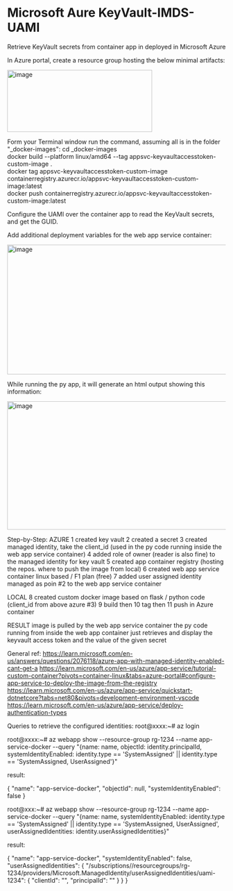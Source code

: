# Microsoft Aure KeyVault-IMDS-UAMI
Retrieve KeyVault secrets from container app in deployed in Microsoft Azure

In Azure portal, create a resource group hosting the below minimal artifacts:

<img width="334" height="143" alt="image" src="https://github.com/user-attachments/assets/14f0c8fe-d384-432b-9d89-788e2bab7cd5" />

Form your Terminal window run the command, assuming all is in the folder "_docker-images":
cd _docker-images
</br>
   docker build --platform linux/amd64 --tag appsvc-keyvaultaccesstoken-custom-image .
</br>
   docker tag appsvc-keyvaultaccesstoken-custom-image containerregistry.azurecr.io/appsvc-keyvaultaccesstoken-custom-image:latest
</br>
   docker push containerregistry.azurecr.io/appsvc-keyvaultaccesstoken-custom-image:latest
</br>

Configure the UAMI over the container app to read the KeyVault secrets, and get the GUID.

Add additional deployment variables for the web app service container:

<img width="530" height="299" alt="image" src="https://github.com/user-attachments/assets/d1f586be-372e-4c01-8fd0-dcecb2116cab" />

While running the py app, it will generate an html output showing this information:

<img width="532" height="296" alt="image" src="https://github.com/user-attachments/assets/c0713bf4-05d7-4540-969c-487281e56851" />


Step-by-Step:
AZURE
1 created key vault
2 created a secret
3 created managed identity, take the client_id (used in the py code running inside the web app service container)
4 added role of owner (reader is also fine) to the managed identity for key vault
5 created app container registry (hosting the repos. where to push the image from local)
6 created web app service container linux based / F1 plan (free)
7 added user assigned identity managed as poin #2 to the web app service container
 
LOCAL
8 created custom docker image based on flask / python code (client_id from above azure #3)
9 build then
10 tag then 
11 push in Azure container
 
 
RESULT
image is pulled by the web app service container
the py code running from inside the web app container just retrieves and display the keyvault access token and the value of the given secret 

General ref:
https://learn.microsoft.com/en-us/answers/questions/2076118/azure-app-with-managed-identity-enabled-cant-get-a
https://learn.microsoft.com/en-us/azure/app-service/tutorial-custom-container?pivots=container-linux&tabs=azure-portal#configure-app-service-to-deploy-the-image-from-the-registry
https://learn.microsoft.com/en-us/azure/app-service/quickstart-dotnetcore?tabs=net80&pivots=development-environment-vscode
https://learn.microsoft.com/en-us/azure/app-service/deploy-authentication-types

Queries to retrieve the configured identities:
root@xxxx:~# az login

root@xxxx:~# az webapp show --resource-group rg-1234 --name  app-service-docker --query "{name: name, objectId: identity.principalId, systemIdentityEnabled: identity.type == 'SystemAssigned' || identity.type == 'SystemAssigned, UserAssigned'}"

result:

{
  "name": "app-service-docker",
  "objectId": null,
  "systemIdentityEnabled": false
}


root@xxx:~# az webapp show --resource-group rg-1234 --name  app-service-docker --query "{name: name, systemIdentityEnabled: identity.type == 'SystemAssigned' || identity.type == 'SystemAssigned, UserAssigned', userAssignedIdentities: identity.userAssignedIdentities}"

result:

{
  "name": "app-service-docker",
  "systemIdentityEnabled": false,
  "userAssignedIdentities": 
  {
    "/subscriptions/<subscription guid>/resourcegroups/rg-1234/providers/Microsoft.ManagedIdentity/userAssignedIdentities/uami-1234": 
    {
      "clientId": "<guid>",
      "principalId": "<guid>"
    }
  }
}
